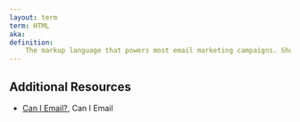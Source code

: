 ```yaml
---
layout: term
term: HTML
aka:
definition:
    The markup language that powers most email marketing campaigns. Should use semantic markup and considerations to keep content accessible to people using assistive technology, like screen readers.
---
```


## Additional Resources

- [Can I Email?](https://www.caniemail.com), Can I Email